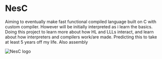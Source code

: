 # NesC
Aiming to eventually make fast functional compiled language built on C with custom compiler. However will be initially interpreted as i learn the basics. Doing this project to learn more about how HL and LLLs interact, and learn about how interpreters and compilers work/are made. Predicting this to take at least 5 years off my life. Also assembly

![NesC logo](https://github.com/KERRCAM/NesC/assets/90578826/40d5d365-7ba3-49a7-9db7-2ffd31bb32b0)

